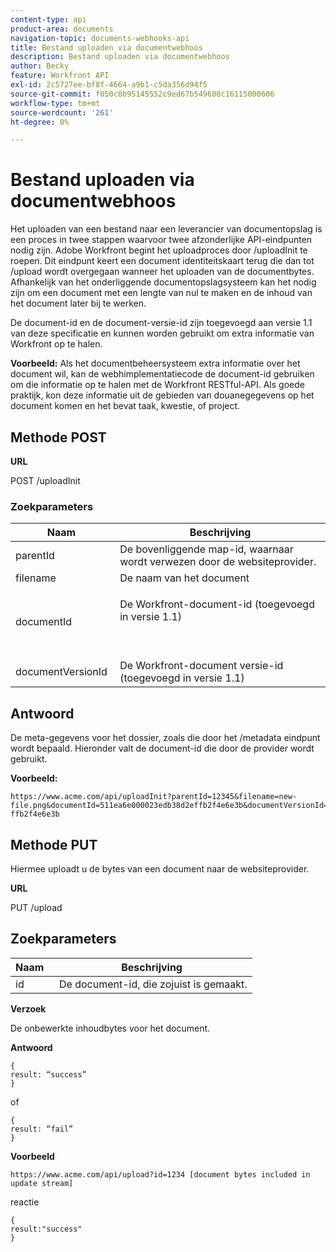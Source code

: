 ```yaml
---
content-type: api
product-area: documents
navigation-topic: documents-webhooks-api
title: Bestand uploaden via documentwebhoos
description: Bestand uploaden via documentwebhoos
author: Becky
feature: Workfront API
exl-id: 2c5727ee-bf8f-4664-a9b1-c5da356d94f5
source-git-commit: f050c8b95145552c9ed67b549608c16115000606
workflow-type: tm+mt
source-wordcount: '261'
ht-degree: 0%

---
```



# Bestand uploaden via documentwebhoos

Het uploaden van een bestand naar een leverancier van documentopslag is een proces in twee stappen waarvoor twee afzonderlijke API-eindpunten nodig zijn. Adobe Workfront begint het uploadproces door /uploadInit te roepen. Dit eindpunt keert een document identiteitskaart terug die dan tot /upload wordt overgegaan wanneer het uploaden van de documentbytes. Afhankelijk van het onderliggende documentopslagsysteem kan het nodig zijn om een document met een lengte van nul te maken en de inhoud van het document later bij te werken.

De document-id en de document-versie-id zijn toegevoegd aan versie 1.1 van deze specificatie en kunnen worden gebruikt om extra informatie van Workfront op te halen.

**Voorbeeld:** Als het documentbeheersysteem extra informatie over het document wil, kan de webhimplementatiecode de document-id gebruiken om die informatie op te halen met de Workfront RESTful-API. Als goede praktijk, kon deze informatie uit de gebieden van douanegegevens op het document komen en het bevat taak, kwestie, of project.

## Methode POST

**URL**

POST /uploadInit

### Zoekparameters

<table style="table-layout:auto"> 
 <col> 
 <col> 
 <thead> 
  <tr> 
   <th>Naam </th> 
   <th>Beschrijving</th> 
  </tr> 
 </thead> 
 <tbody> 
  <tr> 
   <td>parentId </td> 
   <td>De bovenliggende map-id, waarnaar wordt verwezen door de websiteprovider.</td> 
  </tr> 
  <tr> 
   <td>filename </td> 
   <td>De naam van het document</td> 
  </tr> 
  <tr> 
   <td>documentId</td> 
   <td> <p>De Workfront-document-id (toegevoegd in versie 1.1)</p> <p> </p> </td> 
  </tr> 
  <tr> 
   <td>documentVersionId </td> 
   <td>De Workfront-document versie-id (toegevoegd in versie 1.1) </td> 
  </tr> 
 </tbody> 
</table>

## Antwoord

De meta-gegevens voor het dossier, zoals die door het /metadata eindpunt wordt bepaald. Hieronder valt de document-id die door de provider wordt gebruikt.

**Voorbeeld:**

```
https://www.acme.com/api/uploadInit?parentId=12345&filename=new-file.png&documentId=511ea6e000023edb38d2effb2f4e6e3b&documentVersionId=511ea6e000023edb38d2e ffb2f4e6e3b
```

## Methode PUT

Hiermee uploadt u de bytes van een document naar de websiteprovider.

**URL**

PUT /upload

## Zoekparameters

| Naam  | Beschrijving |
|---|---|
| id  |  De document-id, die zojuist is gemaakt. |


**Verzoek**

De onbewerkte inhoudbytes voor het document.

**Antwoord**

```
{
result: “success”
}
```

of

```
{
result: “fail”
}
```

**Voorbeeld**

`https://www.acme.com/api/upload?id=1234 [document bytes included in update stream]`

reactie

```
{
result:"success"
}
```

